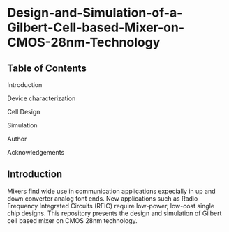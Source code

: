 # Design-and-Simulation-of-a-Gilbert-Cell-based-Mixer-on-CMOS-28nm-Technology

## Table of Contents

Introduction

Device characterization

Cell Design

Simulation

Author 

Acknowledgements

## Introduction

Mixers find wide use in communication applications expecially in up and down converter analog font ends. New applications such as Radio Frequency Integrated Circuits (RFIC) require low-power, low-cost single chip designs. This repository presents the design and simulation of Gilbert cell based mixer on CMOS 28nm technology. 
